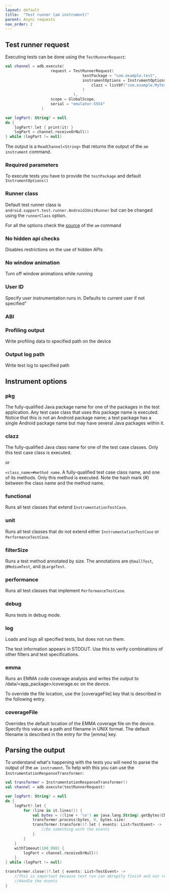 ```yaml
---
layout: default
title:  "Test runner (am instrument)"
parent: Async requests
nav_order: 2
---
```


## Test runner request

Executing tests can be done using the `TestRunnerRequest`:

```kotlin
val channel = adb.execute(
                    request = TestRunnerRequest(
                                  testPackage = "com.example.test",
                                  instrumentOptions = InstrumentOptions(
                                      clazz = listOf("com.example.MyTest")
                                  )
                              ),
                    scope = GlobalScope,
                    serial = "emulator-5554"
                )

var logPart: String? = null
do {
    logPart?.let { print(it) }
    logPart = channel.receiveOrNull()
} while (logPart != null)
```

The output is a `ReadChannel<String>` that returns the output of the `am instrument` command.

### Required parameters
To execute tests you have to provide the `testPackage` and default `InstrumentOptions()`

### Runner class
Default test runner class is `android.support.test.runner.AndroidJUnitRunner` but can be changed using the `runnerClass` option. 

For all the options check the
 [source](https://android.googlesource.com/platform/frameworks/base/+/master/cmds/am/src/com/android/commands/am/Am.java#155) of the `am`
  command

### No hidden api checks
Disables restrictions on the use of hidden APIs

### No window animation
Turn off window animations while running

### User ID
Specify user instrumentation runs in. Defaults to current user if not specified"

### ABI

### Profiling output
Write profiling data to specified path on the device

### Output log path
Write test log to specified path  
  
## Instrument options

### pkg 
The fully-qualified Java package name for one of the packages in the test application.
Any test case class that uses this package name is executed.
Notice that this is not an Android package name;
a test package has a single Android package name but may have several Java packages within it.

### clazz
The fully-qualified Java class name for one of the test case classes. Only this test case class is executed.

or

`<class_name>#method name`.  A fully-qualified test case class name, and one of its methods.
Only this method is executed.
Note the hash mark (#) between the class name and the method name.


### functional 
Runs all test classes that extend `InstrumentationTestCase`.

### unit 
Runs all test classes that do not extend either `InstrumentationTestCase` or `PerformanceTestCase`.

### filterSize
Runs a test method annotated by size. The annotations are `@SmallTest`, `@MediumTest`, and `@LargeTest`.

### performance
Runs all test classes that implement `PerformanceTestCase`.

### debug 
Runs tests in debug mode.

### log 
Loads and logs all specified tests, but does not run them.

The test information appears in STDOUT. Use this to verify combinations of other filters and test specifications.

### emma
Runs an EMMA code coverage analysis and writes the output to /data/<app_package>/coverage.ec on the device.

To override the file location, use the [coverageFile] key that is described in the following entry.

### coverageFile
Overrides the default location of the EMMA coverage file on the device.
Specify this value as a path and filename in UNIX format. The default filename is described in the entry for the [emma] key.

## Parsing the output
To understand what's happening with the tests you will need to parse the output of the `am instrument`. To help with this you can use the
 `InstrumentationResponseTransformer`:

```kotlin
val transformer = InstrumentationResponseTransformer()
val channel = adb.execute(testRunnerRequest)

var logPart: String? = null
do {
    logPart?.let {
        for (line in it.lines()) {
            val bytes = ((line + '\n') as java.lang.String).getBytes(Charset.forName("ISO-8859-1"))
            transformer.process(bytes, 0, bytes.size)
            transformer.transform()?.let { events: List<TestEvent> ->
                //Do something with the events
            }
        }
    }
    withTimeout(180_000) {
        logPart = channel.receiveOrNull()
    }
} while (logPart != null)

transformer.close()?.let { events: List<TestEvent> ->
    //This is important because test run can abruptly finish and not report back the finish
    //Handle the events
}
```